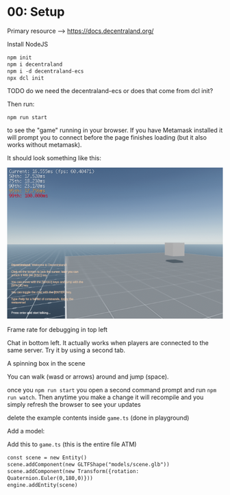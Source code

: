 # 00: Setup

Primary resource --> https://docs.decentraland.org/

Install NodeJS

```
npm init
npm i decentraland
npm i -d decentraland-ecs 
npx dcl init
```

TODO do we need the decentraland-ecs or does that come from dcl init?

Then run:

```
npm run start
```

to see the "game" running in your browser.  If you have Metamask installed it will prompt you to connect before the page finishes loading (but it also works without metamask).

It should look something like this:

![Default Scene](./00/defaultScene.png)

Frame rate for debugging in top left

Chat in bottom left.  It actually works when players are connected to the same server.  Try it by using a second tab.

A spinning box in the scene

You can walk (wasd or arrows) around and jump (space).

once you `npm run start` you open a second command prompt and run `npm run watch`.  Then anytime you make a change it will recompile and you simply refresh the browser to see your updates

delete the example contents inside `game.ts` (done in playground)

Add a model:

Add this to `game.ts` (this is the entire file ATM)

```
const scene = new Entity()
scene.addComponent(new GLTFShape("models/scene.glb"))
scene.addComponent(new Transform({rotation: Quaternion.Euler(0,180,0)}))
engine.addEntity(scene)
```